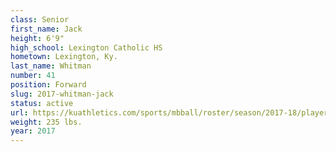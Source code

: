 ```yaml
---
class: Senior
first_name: Jack
height: 6'9"
high_school: Lexington Catholic HS
hometown: Lexington, Ky.
last_name: Whitman
number: 41
position: Forward
slug: 2017-whitman-jack
status: active
url: https://kuathletics.com/sports/mbball/roster/season/2017-18/player/jack-whitman/
weight: 235 lbs.
year: 2017
---
```

